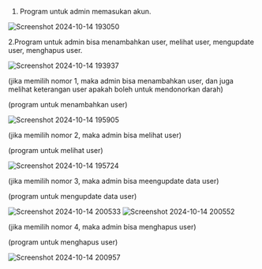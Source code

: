 1. Program untuk admin memasukan akun.

![Screenshot 2024-10-14 193050](https://github.com/user-attachments/assets/5b66f9d7-c67f-4f16-a95e-d039040622bb)


2.Program untuk admin bisa menambahkan user, melihat user, mengupdate user, menghapus user.

![Screenshot 2024-10-14 193937](https://github.com/user-attachments/assets/c8ff0747-e2f6-418c-8307-e7b5435f16ff)


(jika memilih nomor 1, maka admin bisa menambahkan user, dan juga melihat keterangan user apakah boleh untuk mendonorkan darah)

(program untuk menambahkan user)

![Screenshot 2024-10-14 195905](https://github.com/user-attachments/assets/6404e8ee-d299-4239-a65b-eed6a5767f91)


(jika memilih nomor 2, maka admin bisa melihat user)

(program untuk melihat user)

![Screenshot 2024-10-14 195724](https://github.com/user-attachments/assets/8b5c2d49-d589-4bc4-8771-e98b2882719d)


(jika memilih nomor 3, maka admin bisa meengupdate data user)

(program untuk mengupdate data user)

![Screenshot 2024-10-14 200533](https://github.com/user-attachments/assets/0cf3265e-096e-4d50-816e-45c28277d1b8)
![Screenshot 2024-10-14 200552](https://github.com/user-attachments/assets/6e435d2d-47b4-4e98-b4ed-dd55bd5040f3)


(jika memilih nomor 4, maka admin bisa menghapus user)

(program untuk menghapus user)

![Screenshot 2024-10-14 200957](https://github.com/user-attachments/assets/36eb50b8-311e-4fa6-a9d9-5a1617de88c5)









